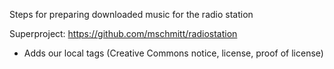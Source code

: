 Steps for preparing downloaded music for the radio station

Superproject: https://github.com/mschmitt/radiostation

* Adds our local tags (Creative Commons notice, license, proof of license)
